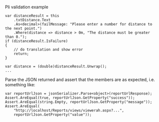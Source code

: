 Pli validation example
```
var distanceResult = this
    .txtDistance.Text
    .As<decimal>(failMessage: "Please enter a number for distance to the next point.")
    .Where(distance => distance > 0m, "The distance must be greater than 0.");
if (distanceResult.IsFailure)
{
    // do translation and show error
    return;
}

var distance = (double)distanceResult.Unwrap();
...
```

Parse the JSON returned and assert that the members are as expected, i.e. something like:

```var reportUrlResponse = WebMapsAccess.GetReportUrl(...);
var reportUrlJson = jsonSerializer.Parse<object>(reportUrlResponse);
Assert.AreEqual(true, reportUrlJson.GetProperty("success"));
Assert.AreEqual(string.Empty, reportUrlJson.GetProperty("message"));
Assert.AreEqual(
    "http://localhost/Reports/views/viewerah.aspx?...",
    reportUrlJson.GetProperty("value"));
```
